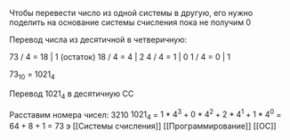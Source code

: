 Чтобы перевести число из одной системы в другую, его нужно поделить на основание системы счисления пока не получим 0

Перевод числа из десятичной в четверичную:

73 / 4 = 18 | 1 (остаток)
18 / 4 = 4 | 2
4 / 4 = 1 | 0
1 / 4 = 0 | 1

$73_{10}$ = $1021_4$

Перевод $1021_4$ в десятичную СС

Расставим номера чисел:
$3210$
$1021_4$ = $1*4^3+0*4^2+2*4^1+1*4^0$ = $64 + 8 + 1$ = $73$
э
[[Системы счисления]] [[Программирование]] [[ОС]]